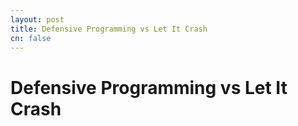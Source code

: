 ```yaml
---
layout: post
title: Defensive Programming vs Let It Crash
cn: false
---
```


# Defensive Programming vs Let It Crash
